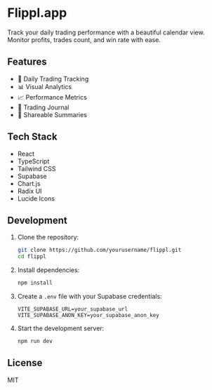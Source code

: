 # Flippl.app

Track your daily trading performance with a beautiful calendar view. Monitor profits, trades count, and win rate with ease.

## Features

- 📅 Daily Trading Tracking
- 📊 Visual Analytics
- 📈 Performance Metrics
- 📝 Trading Journal
- 🔗 Shareable Summaries

## Tech Stack

- React
- TypeScript
- Tailwind CSS
- Supabase
- Chart.js
- Radix UI
- Lucide Icons

## Development

1. Clone the repository:
   ```bash
   git clone https://github.com/yourusername/flippl.git
   cd flippl
   ```

2. Install dependencies:
   ```bash
   npm install
   ```

3. Create a `.env` file with your Supabase credentials:
   ```
   VITE_SUPABASE_URL=your_supabase_url
   VITE_SUPABASE_ANON_KEY=your_supabase_anon_key
   ```

4. Start the development server:
   ```bash
   npm run dev
   ```

## License

MIT